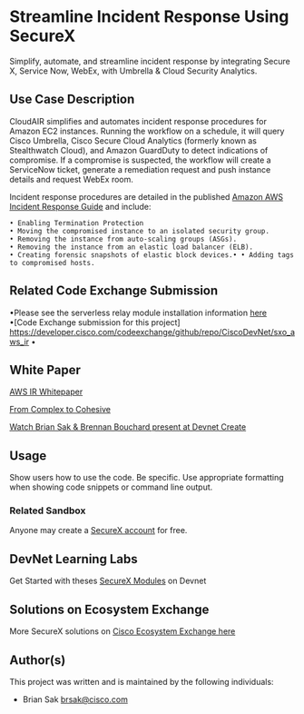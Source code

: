 # Streamline Incident Response Using SecureX

Simplify, automate, and streamline incident response by integrating Secure X, Service Now, WebEx, with Umbrella & Cloud Security Analytics.

 
## Use Case Description

CloudAIR simplifies and automates incident response procedures for Amazon EC2 instances. Running the workflow on a schedule, it will query Cisco Umbrella, Cisco Secure Cloud Analytics (formerly known as Stealthwatch Cloud), and Amazon GuardDuty to detect indications of compromise. If a compromise is suspected, the workflow will create a ServiceNow ticket, generate a remediation request and push instance details and request WebEx room.

Incident response procedures are detailed in the published [Amazon AWS Incident Response Guide](https://docs.aws.amazon.com/whitepapers/latest/aws-security-incident-response-guide/aws-security-incident-response-guide.pdf) and include:
  
  	• Enabling Termination Protection
	• Moving the compromised instance to an isolated security group.
	• Removing the instance from auto-scaling groups (ASGs).
	• Removing the instance from an elastic load balancer (ELB).
	• Creating forensic snapshots of elastic block devices.• • Adding tags to compromised hosts.

## Related Code Exchange Submission

 •Please see the serverless relay module installation information [here](https://developer.cisco.com/codeexchange/github/repo/CiscoDevNet/tr-05-aws-vpc-logs)
 •[Code Exchange submission for this project] https://developer.cisco.com/codeexchange/github/repo/CiscoDevNet/sxo_aws_ir
 •

## White Paper

[AWS IR Whitepaper](https://docs.aws.amazon.com/whitepapers/latest/aws-security-incident-response-guide/aws-security-incident-response-guide.pdf#welcome/)

[From Complex to Cohesive](https://www.cisco.com/c/en/us/products/collateral/security/white-paper-c11-744498.html)

[Watch Brian Sak & Brennan Bouchard present at Devnet Create](https://www.youtube.com/watch?v=jGAC1RSKzMw)
## Usage

Show users how to use the code. Be specific.
Use appropriate formatting when showing code snippets or command line output.

### Related Sandbox

Anyone may create a [SecureX account](https://sign-on.security.cisco.com/) for free.

## DevNet Learning Labs

Get Started with theses [SecureX Modules](https://developer.cisco.com/learning/tracks/SecureX) on Devnet

## Solutions on Ecosystem Exchange

More SecureX solutions on [Cisco Ecosystem Exchange here](https://developer.cisco.com/ecosystem/solutions/#key=securex)



## Author(s)

This project was written and is maintained by the following individuals:

* Brian Sak <brsak@cisco.com>
